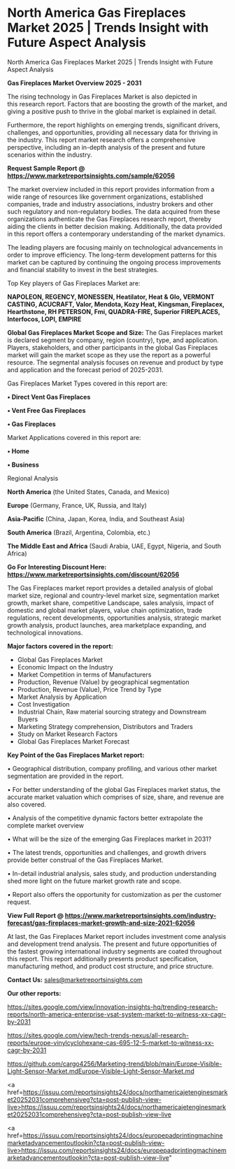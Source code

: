 # North America Gas Fireplaces Market 2025 | Trends Insight with Future Aspect Analysis
 North America Gas Fireplaces Market 2025 | Trends Insight with Future Aspect Analysis

<Strong> Gas Fireplaces Market Overview 2025 - 2031</strong>

The rising technology in Gas Fireplaces Market is also depicted in this research report. Factors that are boosting the growth of the market, and giving a positive push to thrive in the global market is explained in detail.

Furthermore, the report highlights on emerging trends, significant drivers, challenges, and opportunities, providing all necessary data for thriving in the industry. This report market research offers a comprehensive perspective, including an in-depth analysis of the present and future scenarios within the industry.

<strong>Request Sample Report @ <a href=https://www.marketreportsinsights.com/sample/62056>https://www.marketreportsinsights.com/sample/62056</a></strong>

The market overview included in this report provides information from a wide range of resources like government organizations, established companies, trade and industry associations, industry brokers and other such regulatory and non-regulatory bodies. The data acquired from these organizations authenticate the Gas Fireplaces research report, thereby aiding the clients in better decision making. Additionally, the data provided in this report offers a contemporary understanding of the market dynamics.

The leading players are focusing mainly on technological advancements in order to improve efficiency. The long-term development patterns for this market can be captured by continuing the ongoing process improvements and financial stability to invest in the best strategies.

Top Key players of Gas Fireplaces Market are:

<strong>NAPOLEON, REGENCY, MONESSEN, Heatilator, Heat & Glo, VERMONT CASTING, ACUCRAFT, Valor, Mendota, Kozy Heat, Kingsman, Fireplacex, Hearthstone, RH PETERSON, Fmi, QUADRA-FIRE, Superior FIREPLACES, Interfocos, LOPI, EMPIRE</strong>

<strong><b>Global Gas Fireplaces Market Scope and Size:</b></strong>
The Gas Fireplaces market is declared segment by company, region (country), type, and application. Players, stakeholders, and other participants in the global Gas Fireplaces market will gain the market scope as they use the report as a powerful resource. The segmental analysis focuses on revenue and product by type and application and the forecast period of 2025-2031.

Gas Fireplaces Market Types covered in this report are:

<strong>• Direct Vent Gas Fireplaces

• Vent Free Gas Fireplaces

• Gas Fireplaces</strong>

Market Applications covered in this report are:

<strong>• Home

• Business</strong> 

Regional Analysis

<strong>North America</strong> (the United States, Canada, and Mexico)

<strong>Europe</strong> (Germany, France, UK, Russia, and Italy)

<strong>Asia-Pacific</strong> (China, Japan, Korea, India, and Southeast Asia)

<strong>South America</strong> (Brazil, Argentina, Colombia, etc.)

<strong>The Middle East and Africa</strong> (Saudi Arabia, UAE, Egypt, Nigeria, and South Africa)

<strong>Go For Interesting Discount Here: <a href=https://www.marketreportsinsights.com/discount/62056>https://www.marketreportsinsights.com/discount/62056</a></strong>

The Gas Fireplaces market report provides a detailed analysis of global market size, regional and country-level market size, segmentation market growth, market share, competitive Landscape, sales analysis, impact of domestic and global market players, value chain optimization, trade regulations, recent developments, opportunities analysis, strategic market growth analysis, product launches, area marketplace expanding, and technological innovations.

<strong><b>Major factors covered in the report:</b></strong>
<ul>
  <li>Global Gas Fireplaces Market </li>
  <li>Economic Impact on the Industry</li>
  <li>Market Competition in terms of Manufacturers</li>
  <li>Production, Revenue (Value) by geographical segmentation</li>
  <li>Production, Revenue (Value), Price Trend by Type</li>
  <li>Market Analysis by Application</li>
  <li>Cost Investigation</li>
  <li>Industrial Chain, Raw material sourcing strategy and Downstream Buyers</li>
  <li>Marketing Strategy comprehension, Distributors and Traders</li>
  <li>Study on Market Research Factors</li>
  <li>Global Gas Fireplaces Market Forecast</li>
</ul>

<strong><b>Key Point of the Gas Fireplaces Market report:</b></strong>

• Geographical distribution, company profiling, and various other market segmentation are provided in the report.

• For better understanding of the global Gas Fireplaces market status, the accurate market valuation which comprises of size, share, and revenue are also covered.

• Analysis of the competitive dynamic factors better extrapolate the complete market overview

• What will be the size of the emerging Gas Fireplaces market in 2031?

• The latest trends, opportunities and challenges, and growth drivers provide better construal of the Gas Fireplaces Market.

• In-detail industrial analysis, sales study, and production understanding shed more light on the future market growth rate and scope.

• Report also offers the opportunity for customization as per the customer request.

<strong><b>View Full Report @ <a href=https://www.marketreportsinsights.com/industry-forecast/gas-fireplaces-market-growth-and-size-2021-62056>https://www.marketreportsinsights.com/industry-forecast/gas-fireplaces-market-growth-and-size-2021-62056</a></b></strong>


At last, the Gas Fireplaces Market report includes investment come analysis and development trend analysis. The present and future opportunities of the fastest growing international industry segments are coated throughout this report. This report additionally presents product specification, manufacturing method, and product cost structure, and price structure.

<strong>Contact Us:</strong>
sales@marketreportsinsights.com

<strong>Our other reports:</strong>

<a href=https://sites.google.com/view/innovation-insights-hq/trending-research-reports/north-america-enterprise-vsat-system-market-to-witness-xx-cagr-by-2031>https://sites.google.com/view/innovation-insights-hq/trending-research-reports/north-america-enterprise-vsat-system-market-to-witness-xx-cagr-by-2031</a>

<a href=https://sites.google.com/view/tech-trends-nexus/all-research-reports/europe-vinylcyclohexane-cas-695-12-5-market-to-witness-xx-cagr-by-2031>https://sites.google.com/view/tech-trends-nexus/all-research-reports/europe-vinylcyclohexane-cas-695-12-5-market-to-witness-xx-cagr-by-2031</a>

<a href=https://github.com/cargo4256/Marketing-trend/blob/main/Europe-Visible-Light-Sensor-Market.mdEurope-Visible-Light-Sensor-Market.md>https://github.com/cargo4256/Marketing-trend/blob/main/Europe-Visible-Light-Sensor-Market.mdEurope-Visible-Light-Sensor-Market.md</a>

<a href=https://issuu.com/reportsinsights24/docs/northamericajetenginesmarket20252031comprehensiveg?cta=post-publish-view-live>https://issuu.com/reportsinsights24/docs/northamericajetenginesmarket20252031comprehensiveg?cta=post-publish-view-live</a>

<a href=https://issuu.com/reportsinsights24/docs/europepadprintingmachinemarketadvancementoutlookin?cta=post-publish-view-live>https://issuu.com/reportsinsights24/docs/europepadprintingmachinemarketadvancementoutlookin?cta=post-publish-view-live</a>"
